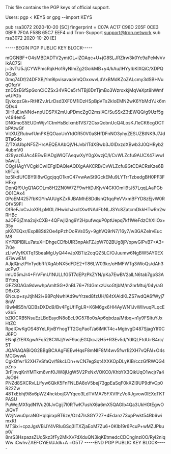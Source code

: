 This file contains the PGP keys of official support.

Users: pgp < KEYS
or     gpg --import KEYS

pub   rsa3072 2020-10-20 [SC]
      fingerprint = C07A AC17 C98D 205F 0CE3  0BF9 7F0A F58B 65C7 EEF4
uid   Tron-Support <support@tron.network>
sub   rsa3072 2020-10-20 [E]

-----BEGIN PGP PUBLIC KEY BLOCK-----

mQGNBF+O4sMBDADTV2ymtGL+iZOAqc+U+jG8SLJRZlrw3k0Yc9aPeMvVvikAC7Sl
j+3vTU5JjCYWPmcRqkHo1RyNImZg2GoikMB+y4/kAu/IHYyIbKlXQiC/XDPQ0Gpk
0mq74Df/24DFXBjYm9lpvisavaaVnQOxxwvLdVxBMdKZoZALcmy3dSBHVuqOfqrV
znD5zE6fSpGonCiCZSx34VRCe5rNTBj0DnTjmBo3WzroxkjMqVeXpt8hWmfwUPGb
EjvkopzGk+RtHfZvJrLrDsd3XF0M1iDzHSpBpVTs2kIoEMN2wK6YbMdYJk6mQDs4
3IH1uEiwNNd+npUDSPX2mUuPDmcZgO2msiXC/SuSSxZ3tEWQQ/g9Uzf5gv494em5
DNGmoS5EUDnWjv1CtmHsBclxmb1VS72CsxQobnUcQ4LosKJ1eCK6cgOCTbPAtwGf
VitXUZRubwfUmPKEQOaoUoYtdOR50V0aSHfDFnNO3yhyZESUZBtNK9J7JdBTaGdo
Z/TXxUbpNF5ZHrcAEQEAAbQjVHJvbi1TdXBwb3J0IDxzdXBwb3J0QHRyb24ubmV0
d29yaz6JAc4EEwEIADgWIQTAeqwXyY0gXwzjC/l/CvWLZcfu9AUCX47iwwIbAwUL
CQgHAgYVCgkICwIEFgIDAQIeAQIXgAAKCRB/CvWLZcfu9GtCDACRsKze6Bk9TJik
bz5IkdUfCBY9I8wCgcjqqO1knC47vwAwSt9GckEMu9LYTrrTzbedgBH0PF3FHFxy
DpnQf9UgQ1AGOLm8H2ZN0W7ZF9wHtDJKjvV4GKIOmIi9tJ57LqqLAaPGbO01DAx4
0PoEM4257fbKGYnAUUgKZxRJBAMhE8DdlsnQ1qqPeVVxmBFYD8zEjvW0ROfV59FI
OfReFJoCvJoX9LpMGLi1HwichJkcItXwtNAdFbNLJSYc8ZatcmDkkHTwRn2wRHBc
aJOFGjZma2xjkCXB+4QFwjI2ng9Y2HpufwquP0ptUepq7kf1WeFdzChXlIOx+35y
pK67EQxr/ExpIl8Sti2Oe4pPzhOoRVs05y+9ghVQ9rN7/16y7/w3GAZelrvEucM8
KYPBPIBILu7atuXHDhgeCDfbUIR3npAkFZJpW702BUg8jP/opwGlPvB7+A3+7r0e
zLlwVyfKXTq1SbeaMgUyQ44vJpXBTiz2cqQZ5LC/OJuumw6NgBW5AY0EX47iwwEM
AJjdQnztPlnTydbRf/XgAbNX5dFDE2+T86LW03ke/oHMFWTg3iWoQs/dAh3ucPw7
imU05mJr4+FrVFmU1NULLfG5T7dEPzPkZYN/pKa7EwBV2alLN6tab7gpS3ABYtnq
GFZSOAGa9dwwhpAmItSG+2nBL76+7fdGmxzUsoGtjbM/m2nrMtuj/04y/aGD6xC8
6Ncup+syJtjhN2i+98PqNwhlAd9wYrzed8fzUH/84tXAIdKLZS7wdQA6fWyj78nW
I9wMlS5h/QDBsDXDd9/Bv4FgUfIFgLR+K6M6gx6Hl4AyWN1JvWIlvuqPLqcEv3b5
bZlOCRB5NsuEzLBdEaydN8oEcL9G578o0sAp6qbdza/Mtbq+n1y9FSItuYJxHtZC
RpeICwKgOS48YeLRjvBYhogTT2GqPaoT/a6iMKT4c+MgbvgD487SjagYlf0CJ6PD
ENnjIZfERXgwAFq528CWJjYwF9acjEGQkcJzH5+R3Ev5d/YdlQLFtdUirB4rc/5T
JQARAQABiQG2BBgBCAAgFiEEwHqsF8mNIF8M4wv5fwr1i2XH7vQFAl+O4sMCGwwA
CgkQfwr1i2XH7vSfaQv/f8kcLDn+wCN7egSqt4XXKOpDLyKIB/cczGfRWQG4pZns
3rFjnvqKnYMTkm6vnf0JW8jUgW5V2PxNxVOKC0/KhbYX3QikUqO1wcjr7a4JsOtH
PNZd8SXCRvLLifyw6QkK5FnFNLBA8oV5bej73gpEaSqF0kXZI9UP9dfvCp0R22Zw
48TxEbhj9i8x6pWZ4hckbojGVYqeo3LdTVMA75FXVfFzVoRJgvow0lEXqTKTPASU
PuWejMXfqdN1Vu20IJvCgij7l0RTwK7ushX6a6mX5QAGIb4Qa3UkHGtEgwOJ/QVF
WzjNwu0praNGHqIqirxpBT6ze/Oz47IsSGY727+4Edanz73upPwkt54Rb6wimxKf
MTSixi+cpzJgsVBiJY4VRIuGSq3ITXZjaEoM7Zu6+0KIb19r6PcuP+wMZJPkup0/
8nrS3HspazsZUq5kz3fFy2MkXv7dXduQN3iqKEtmedcCDCnglnzi0O/Ryl2niqWw
iCwhvZAEFCYiEkUJdk+A
=G5T7
-----END PGP PUBLIC KEY BLOCK-----
